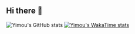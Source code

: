 ## Hi there 👋


![Yimou's GitHub stats](https://github-readme-stats.vercel.app/api?username=moumouta&show_icons=true&theme=transparent) [![Yimou's WakaTime stats](https://github-readme-stats.vercel.app/api/wakatime?username=moumouta)](https://github.com/anuraghazra/github-readme-stats)
<!--
**moumouta/moumouta** is a ✨ _special_ ✨ repository because its `README.md` (this file) appears on your GitHub profile.

Here are some ideas to get you started:

- 🔭 I’m currently working on ...
- 🌱 I’m currently learning ...
- 👯 I’m looking to collaborate on ...
- 🤔 I’m looking for help with ...
- 💬 Ask me about ...
- 📫 How to reach me: ...
- 😄 Pronouns: ...
- ⚡ Fun fact: ...
-->
